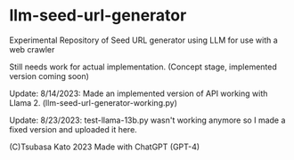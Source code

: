 # llm-seed-url-generator
Experimental Repository of Seed URL generator using LLM for use with a web crawler

Still needs work for actual implementation. (Concept stage, implemented version coming soon)

Update: 8/14/2023: Made an implemented version of API working with Llama 2. 
(llm-seed-url-generator-working.py)

Update: 8/23/2023: test-llama-13b.py wasn't working anymore so I made a fixed version and uploaded it here.

(C)Tsubasa Kato 2023 Made with ChatGPT (GPT-4)
